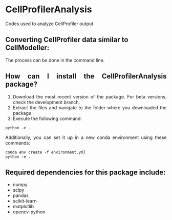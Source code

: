 # CellProfilerAnalysis
Codes used to analyze CellProfiler output


## Converting CellProfiler data similar to CellModeller:
<div align="justify">
The process can be done in the command line.

## How can I install the CellProfilerAnalysis package?
1. Download the most recent version of the package. For beta versions, check the development branch.
2. Extract the files and navigate to the folder where you downloaded the package
3. Execute the following command:
```
python -e .
```

Additionally, you can set it up in a new conda environment using these commands:
```
conda env create -f environment.yml
python -e .
```

## Required dependencies for this package include:
- numpy
- scipy
- pandas
- scikit-learn
- matplotlib
- opencv-python
